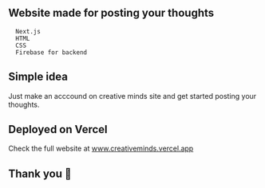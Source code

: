 
## Website made for posting your thoughts

```This website has been made using :-
  Next.js
  HTML
  CSS
  Firebase for backend
```

## Simple idea

Just make an acccound on creative minds site and get started posting your thoughts.

## Deployed on Vercel

Check the full website at www.creativeminds.vercel.app

## Thank you 🙌

